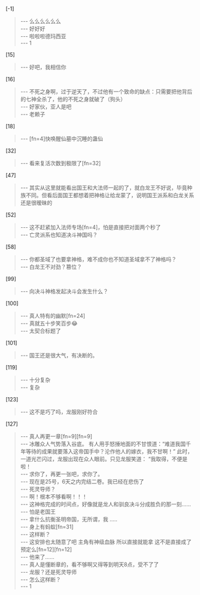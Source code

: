 
[-1] 
>--- 么么么么么么<br>
>--- 好好好<br>
>--- 啦啦啦德玛西亚<br>
>--- 1<br>

[15] 
>--- 好吧，我相信你<br>

[16] 
>--- 不死之身啊，过于逆天了，不过他有一个致命的缺点：只需要把他背后的七神全杀了，他的不死之身就破了（狗头）<br>
>--- 好家伙，亚人是吧<br>
>--- 老赖子<br>

[18] 
>--- [fn=4]快唤醒仙墓中沉睡的蛊仙<br>

[32] 
>--- 看来复活次数到极限了[fn=32]<br>

[47] 
>--- 其实从这里就能看出国王和大法师一起的了，就白龙王不好说，毕竟种族不同。但看后面国王都想着把神格让给龙蒙了，说明国王派系和白龙关系还是很暧昧的<br>

[52] 
>--- 这不赶紧加入法师专场[fn=4]，怕是直接把对面两个秒了<br>
>--- 亡灵派系也知道决斗神国吗？<br>

[58] 
>--- 你都圣域了也要拿神格，难不成你也不知道圣域拿不了神格吗？<br>
>--- 白龙王不对劲？篡位？<br>

[99] 
>--- 向决斗神格发起决斗会发生什么？<br>

[100] 
>--- 真人特有的幽默[fn=24]<br>
>--- 真就五十步笑百步😂<br>
>--- 太契合标题了<br>

[101] 
>--- 国王还是很大气，有决断的。<br>

[119] 
>--- 十分复杂<br>
>--- 复杂<br>

[123] 
>--- 这不是巧了吗，龙服刚好符合<br>

[127] 
>--- 真人再更一章[fn=9][fn=9]<br>
>--- 冰雕众人气势落入谷底。
有人用手怒捶地面的不甘恨道：“难道我国千年等待的成果就要落入这帝国手中？沦作他人的嫁衣，我不甘啊！”
此时，一道光芒闪过，龙服出现在众人眼前。只见龙服笑道：
“我取得，不便是啦！<br>
>--- 求你了，再更一张吧，求你了。<br>
>--- 现在是25号，6天之内完结二卷。我已经在悲伤了<br>
>--- 死灵导师？<br>
>--- 啊！根本不够看啊！！！<br>
>--- 这神格完成的时间点，好像就是龙人和驯良决斗分成胜负的那一刻……<br>
>--- 怕是老国王<br>
>--- 拿什么抗衡圣明帝国，无所谓，我 .....<br>
>--- 身上有蚂蚁[fn=31]<br>
>--- 这样断？<br>
>--- 这安排也太随意了吧   主角有神级血脉   所以直接就能拿   这不是直接成了预定么[fn=12][fn=12]<br>
>--- 他来了……<br>
>--- 真人是懂断章的，看不够啊又得等到明天8点，受不了了<br>
>--- 龙服？还是死灵导师<br>
>--- 怎么这样断？<br>
>--- 1<br>
